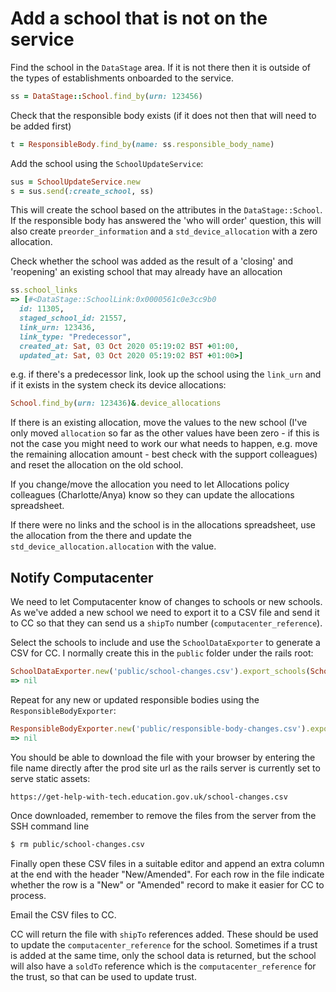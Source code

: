 # Add a school that is not on the service

Find the school in the `DataStage` area.  If it is not there then it is outside of the types of establishments onboarded to the service.

```ruby
ss = DataStage::School.find_by(urn: 123456)
```

Check that the responsible body exists (if it does not then that will need to be added first)

```ruby
t = ResponsibleBody.find_by(name: ss.responsible_body_name)
```

Add the school using the `SchoolUpdateService`:

```ruby
sus = SchoolUpdateService.new
s = sus.send(:create_school, ss)
```

This will create the school based on the attributes in the `DataStage::School`. If the responsible body has answered the 'who will order' question, this will also create `preorder_information` and a `std_device_allocation` with a zero allocation.

Check whether the school was added as the result of a 'closing' and 'reopening' an existing school that may already have an allocation

```ruby
ss.school_links
=> [#<DataStage::SchoolLink:0x0000561c0e3cc9b0
  id: 11305,
  staged_school_id: 21557,
  link_urn: 123436,
  link_type: "Predecessor",
  created_at: Sat, 03 Oct 2020 05:19:02 BST +01:00,
  updated_at: Sat, 03 Oct 2020 05:19:02 BST +01:00>]
```

e.g. if there's a predecessor link, look up the school using the `link_urn` and if it exists in the system check its device allocations:

```ruby
School.find_by(urn: 123436)&.device_allocations
```

If there is an existing allocation, move the values to the new school (I've only moved `allocation` so far as the other values have been zero - if this is not the case you might need to work our what needs to happen, e.g. move the remaining allocation amount - best check with the support colleagues) and reset the allocation on the old school.

If you change/move the allocation you need to let Allocations policy colleagues (Charlotte/Anya) know so they can update the allocations spreadsheet.

If there were no links and the school is in the allocations spreadsheet, use the allocation from the there and update the `std_device_allocation.allocation` with the value.

## Notify Computacenter

We need to let Computacenter know of changes to schools or new schools. As we've added a new school we need to export it to a CSV file and send it to CC so that they can send us a `shipTo` number (`computacenter_reference`).

Select the schools to include and use the `SchoolDataExporter` to generate a CSV for CC.  I normally create this in the `public` folder under the rails root:

```ruby
SchoolDataExporter.new('public/school-changes.csv').export_schools(School.where(urn: [147860,138156]))
=> nil
```
Repeat for any new or updated responsible bodies using the `ResponsibleBodyExporter`:

```ruby
ResponsibleBodyExporter.new('public/responsible-body-changes.csv').export_responsible_bodies(Trust.where(id: 3444))
=> nil
```

You should be able to download the file with your browser by entering the file name directly after the prod site url as the rails server is currently set to serve static assets:

```
https://get-help-with-tech.education.gov.uk/school-changes.csv
```

Once downloaded, remember to remove the files from the server from the SSH command line

```bash
$ rm public/school-changes.csv
```

Finally open these CSV files in a suitable editor and append an extra column at the end with the header "New/Amended".  For each row in the file indicate whether the row is a "New" or "Amended" record to make it easier for CC to process.

Email the CSV files to CC.

CC will return the file with `shipTo` references added. These should be used to update the `computacenter_reference` for the school.  Sometimes if a trust is added at the same time, only the school data is returned, but the school will also have a `soldTo` reference which is the `computacenter_reference` for the trust, so that can be used to update trust.
